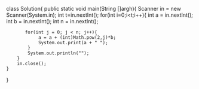 class Solution{
    public static void main(String []argh){
        Scanner in = new Scanner(System.in);
        int t=in.nextInt();
        for(int i=0;i<t;i++){
            int a = in.nextInt();
            int b = in.nextInt();
            int n = in.nextInt();
         
           for(int j = 0; j < n; j++){
                a = a + (int)Math.pow(2,j)*b;
                System.out.print(a + " ");
            }
            System.out.println("");
        }
        in.close();
    }
}
